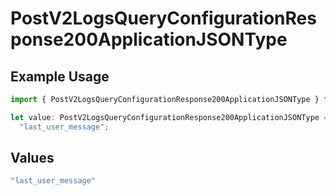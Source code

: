 # PostV2LogsQueryConfigurationResponse200ApplicationJSONType

## Example Usage

```typescript
import { PostV2LogsQueryConfigurationResponse200ApplicationJSONType } from "orq-poc-typescript-multi-env-version/models/operations";

let value: PostV2LogsQueryConfigurationResponse200ApplicationJSONType =
  "last_user_message";
```

## Values

```typescript
"last_user_message"
```